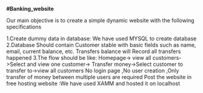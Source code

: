 **#Banking_website**

Our main objective is to create a simple dynamic website with the following specifications

1.Create dummy data in database: We have used MYSQL to create database
2.Database Should contain Customer stable with basic fields such as name, email, current balance, etc. Transfers balance will Record all transfers happened
3.The flow should be like:
Homepage-> view all customers->Select and view one customer-> Transfer money->Select customer to transfer to->view all customers
No login page ,No user creation ,Only transfer of money between multiple users are required
Post the website in free hosting website :We have used XAMM and hosted it on localhost
